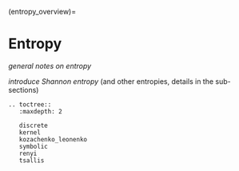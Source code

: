 (entropy_overview)=
# Entropy

_general notes on entropy_

_introduce Shannon entropy_ (and other entropies, details in the sub-sections)


```{eval-rst}
.. toctree::
   :maxdepth: 2

   discrete
   kernel
   kozachenko_leonenko
   symbolic
   renyi
   tsallis
```
